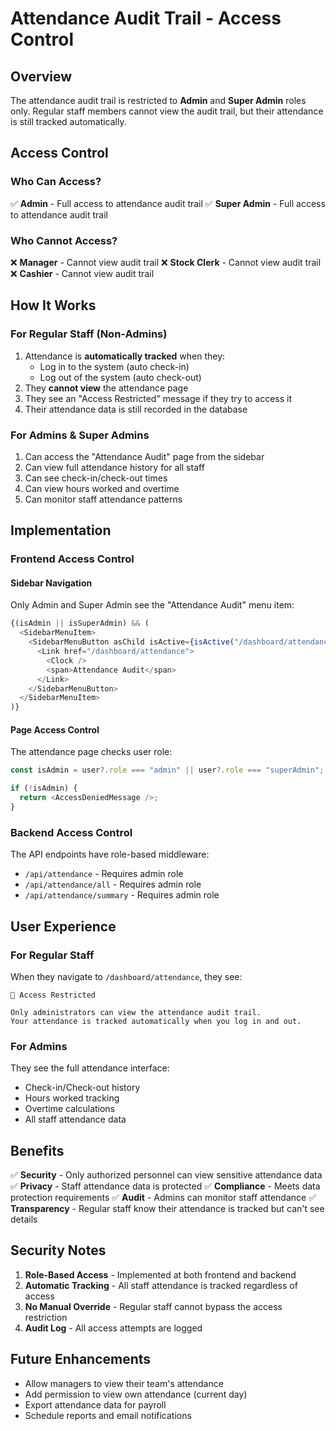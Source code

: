 # Attendance Audit Trail - Access Control

## Overview
The attendance audit trail is restricted to **Admin** and **Super Admin** roles only. Regular staff members cannot view the audit trail, but their attendance is still tracked automatically.

## Access Control

### Who Can Access?
✅ **Admin** - Full access to attendance audit trail
✅ **Super Admin** - Full access to attendance audit trail

### Who Cannot Access?
❌ **Manager** - Cannot view audit trail
❌ **Stock Clerk** - Cannot view audit trail
❌ **Cashier** - Cannot view audit trail

## How It Works

### For Regular Staff (Non-Admins)
1. Attendance is **automatically tracked** when they:
   - Log in to the system (auto check-in)
   - Log out of the system (auto check-out)
2. They **cannot view** the attendance page
3. They see an "Access Restricted" message if they try to access it
4. Their attendance data is still recorded in the database

### For Admins & Super Admins
1. Can access the "Attendance Audit" page from the sidebar
2. Can view full attendance history for all staff
3. Can see check-in/check-out times
4. Can view hours worked and overtime
5. Can monitor staff attendance patterns

## Implementation

### Frontend Access Control

#### Sidebar Navigation
Only Admin and Super Admin see the "Attendance Audit" menu item:
```typescript
{(isAdmin || isSuperAdmin) && (
  <SidebarMenuItem>
    <SidebarMenuButton asChild isActive={isActive("/dashboard/attendance")}>
      <Link href="/dashboard/attendance">
        <Clock />
        <span>Attendance Audit</span>
      </Link>
    </SidebarMenuButton>
  </SidebarMenuItem>
)}
```

#### Page Access Control
The attendance page checks user role:
```typescript
const isAdmin = user?.role === "admin" || user?.role === "superAdmin";

if (!isAdmin) {
  return <AccessDeniedMessage />;
}
```

### Backend Access Control
The API endpoints have role-based middleware:
- `/api/attendance` - Requires admin role
- `/api/attendance/all` - Requires admin role
- `/api/attendance/summary` - Requires admin role

## User Experience

### For Regular Staff
When they navigate to `/dashboard/attendance`, they see:
```
🚫 Access Restricted

Only administrators can view the attendance audit trail.
Your attendance is tracked automatically when you log in and out.
```

### For Admins
They see the full attendance interface:
- Check-in/Check-out history
- Hours worked tracking
- Overtime calculations
- All staff attendance data

## Benefits

✅ **Security** - Only authorized personnel can view sensitive attendance data
✅ **Privacy** - Staff attendance data is protected
✅ **Compliance** - Meets data protection requirements
✅ **Audit** - Admins can monitor staff attendance
✅ **Transparency** - Regular staff know their attendance is tracked but can't see details

## Security Notes

1. **Role-Based Access** - Implemented at both frontend and backend
2. **Automatic Tracking** - All staff attendance is tracked regardless of access
3. **No Manual Override** - Regular staff cannot bypass the access restriction
4. **Audit Log** - All access attempts are logged

## Future Enhancements

- Allow managers to view their team's attendance
- Add permission to view own attendance (current day)
- Export attendance data for payroll
- Schedule reports and email notifications
